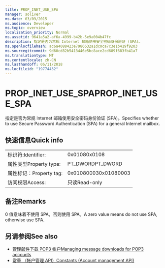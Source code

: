 ```yaml
---
title: PROP_INET_USE_SPA
manager: soliver
ms.date: 03/09/2015
ms.audience: Developer
ms.topic: overview
localization_priority: Normal
ms.assetid: 9641a5a2-af6a-4999-b42b-5e9a004b47fc
description: 指定是否为常规 Internet 邮箱使用安全密码身份验证 (SPA)。
ms.openlocfilehash: ac6a4088423e7986632a1dc0ca7c3e1b419f9203
ms.sourcegitcommit: 9d60cd82b5413446e5bc8ace2cd689f683fb41a7
ms.translationtype: MT
ms.contentlocale: zh-CN
ms.lasthandoff: 06/11/2018
ms.locfileid: "19774432"
---
```

# <a name="propinetusespa"></a><span data-ttu-id="1313b-103">PROP_INET_USE_SPA</span><span class="sxs-lookup"><span data-stu-id="1313b-103">PROP_INET_USE_SPA</span></span>

<span data-ttu-id="1313b-104">指定是否为常规 Internet 邮箱使用安全密码身份验证 (SPA)。</span><span class="sxs-lookup"><span data-stu-id="1313b-104">Specifies whether to use Secure Password Authentication (SPA) for a general Internet mailbox.</span></span>
  
## <a name="quick-info"></a><span data-ttu-id="1313b-105">快速信息</span><span class="sxs-lookup"><span data-stu-id="1313b-105">Quick info</span></span>

|||
|:-----|:-----|
|<span data-ttu-id="1313b-106">标识符:</span><span class="sxs-lookup"><span data-stu-id="1313b-106">Identifier:</span></span>  <br/> |<span data-ttu-id="1313b-107">0x0108</span><span class="sxs-lookup"><span data-stu-id="1313b-107">0x0108</span></span>  <br/> |
|<span data-ttu-id="1313b-108">属性类型</span><span class="sxs-lookup"><span data-stu-id="1313b-108">Property type:</span></span>  <br/> |<span data-ttu-id="1313b-109">PT_DWORD</span><span class="sxs-lookup"><span data-stu-id="1313b-109">PT_DWORD</span></span>  <br/> |
|<span data-ttu-id="1313b-110">属性标记：</span><span class="sxs-lookup"><span data-stu-id="1313b-110">Property tag:</span></span>  <br/> |<span data-ttu-id="1313b-111">0x01080003</span><span class="sxs-lookup"><span data-stu-id="1313b-111">0x01080003</span></span>  <br/> |
|<span data-ttu-id="1313b-112">访问权限</span><span class="sxs-lookup"><span data-stu-id="1313b-112">Access:</span></span>  <br/> |<span data-ttu-id="1313b-113">只读</span><span class="sxs-lookup"><span data-stu-id="1313b-113">Read-only</span></span>  <br/> |
   
## <a name="remarks"></a><span data-ttu-id="1313b-114">备注</span><span class="sxs-lookup"><span data-stu-id="1313b-114">Remarks</span></span>

<span data-ttu-id="1313b-115">0 值意味着不使用 SPA，否则使用 SPA。</span><span class="sxs-lookup"><span data-stu-id="1313b-115">A zero value means do not use SPA, otherwise use SPA.</span></span>
  
## <a name="see-also"></a><span data-ttu-id="1313b-116">另请参阅</span><span class="sxs-lookup"><span data-stu-id="1313b-116">See also</span></span>

- [<span data-ttu-id="1313b-117">管理邮件下载 POP3 帐户</span><span class="sxs-lookup"><span data-stu-id="1313b-117">Managing message downloads for POP3 accounts</span></span>](managing-message-downloads-for-pop3-accounts.md) 
- [<span data-ttu-id="1313b-118">常量 （帐户管理 API）</span><span class="sxs-lookup"><span data-stu-id="1313b-118">Constants (Account management API)</span></span>](constants-account-management-api.md)

